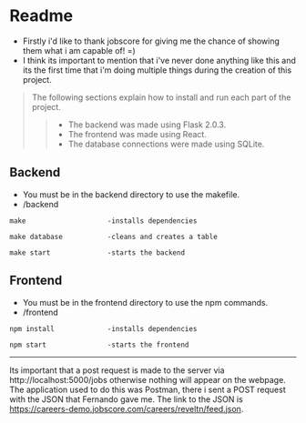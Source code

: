 # Readme 
 - Firstly i'd like to thank jobscore for giving me the chance of showing them what i am capable of! =) <br>
 - I think its important to mention that i've never done anything like this and its the first time that i'm doing multiple things during the creation of this project.

> The following sections explain how to install and run each part of the project.
>> - The backend was made using Flask 2.0.3. 
>> - The frontend was made using React.
>> - The database connections were made using SQLite.


## Backend
 - You must be in the backend directory to use the makefile.
 - /backend
```
make                    -installs dependencies 

make database           -cleans and creates a table

make start              -starts the backend
```


## Frontend
 - You must be in the frontend directory to use the npm commands.
 - /frontend
```
npm install             -installs dependencies 

npm start               -starts the frontend
```
 
---

Its important that a post request is made to the server via http://localhost:5000/jobs otherwise nothing will appear on the webpage.
The application used to do this was Postman, there i sent a POST request with the JSON that Fernando gave me. 
The link to the JSON is https://careers-demo.jobscore.com/careers/reveltn/feed.json. 


